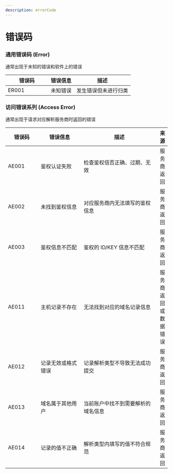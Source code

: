 ```yaml
---
description: errorCode
---
```


# 错误码

### 通用错误码 (Error)

通常出现于未知的错误和软件上的错误

<table data-full-width="false"><thead><tr><th width="117">错误码</th><th>错误信息</th><th>描述</th></tr></thead><tbody><tr><td>ER001</td><td>未知错误</td><td>发生错误但未进行归类</td></tr></tbody></table>

### 访问错误系列 (Access Error)

通常出现于请求对应解析服务商时返回的错误

<table data-full-width="false"><thead><tr><th width="109">错误码</th><th width="187">错误信息</th><th width="336">描述</th><th align="center">来源</th></tr></thead><tbody><tr><td>AE001</td><td>鉴权认证失败</td><td>检查鉴权信否正确、过期、无效</td><td align="center">服务商返回</td></tr><tr><td>AE002</td><td>未找到鉴权信息</td><td>对应服务商内无法填写的鉴权信息</td><td align="center">服务商返回</td></tr><tr><td>AE003</td><td>鉴权信息不匹配</td><td>鉴权的 ID/KEY 信息不匹配</td><td align="center">服务商返回</td></tr><tr><td>AE011</td><td>主机记录不存在</td><td>无法找到对应的域名记录信息</td><td align="center">服务商返回或数据错误</td></tr><tr><td>AE012</td><td>记录无效或格式错误</td><td>记录解析类型不导致无法成功提交</td><td align="center">服务商返回</td></tr><tr><td>AE013</td><td>域名属于其他用户</td><td>当前账户中找不到需要解析的域名信息</td><td align="center">服务商返回</td></tr><tr><td>AE014</td><td>记录的值不正确</td><td>解析类型内填写的值不符合规范</td><td align="center">服务商返回</td></tr></tbody></table>

